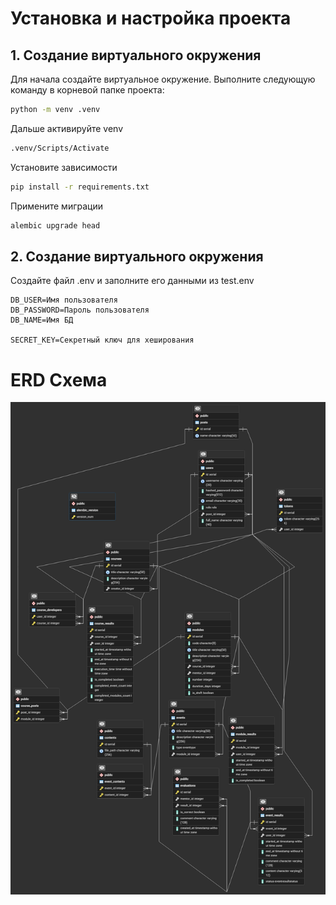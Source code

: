 # Установка и настройка проекта

## 1. Создание виртуального окружения

Для начала создайте виртуальное окружение. Выполните следующую команду в корневой папке проекта:

```bash
python -m venv .venv
```

Дальше активируйте venv
```bash
.venv/Scripts/Activate
```

Установите зависимости
```bash
pip install -r requirements.txt
```

Примените миграции
```bash
alembic upgrade head
```

## 2. Создание виртуального окружения

Создайте файл .env и заполните его данными из test.env
```env
DB_USER=Имя пользователя
DB_PASSWORD=Пароль пользователя
DB_NAME=Имя БД

SECRET_KEY=Секретный ключ для хеширования
```

# ERD Схема
![ERD Схема БД](ERD.png)


